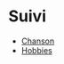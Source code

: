# Suivi

* [Chanson](https://github.com/Jcoub1/COUBRONNE-Notation/blob/dev/Chanson.md)
* [Hobbies](https://github.com/Jcoub1/COUBRONNE-Notation/blob/dev/Chanson.md)